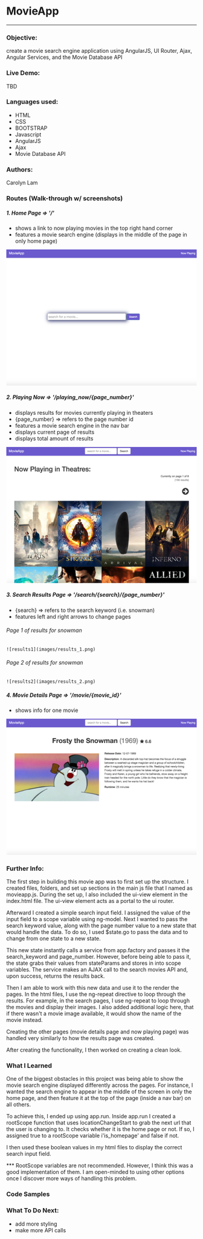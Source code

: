# MovieApp
---
### Objective:
create a movie search engine application using AngularJS, UI Router, Ajax, Angular Services, and the Movie Database API

### Live Demo:

TBD
<!-- [MovieApp] (http://xmasblackjack.surge.sh/) -->

### Languages used:

* HTML
* CSS
* BOOTSTRAP
* Javascript
* AngularJS
* Ajax
* Movie Database API

### Authors:

Carolyn Lam

### Routes (Walk-through w/ screenshots)

#####  1. Home Page => '/'

  * shows a link to now playing movies in the top right hand corner
  * features a movie search engine (displays in the middle of the page in only home page)

  ![home](images/home.png)

#####  2. Playing Now => '/playing_now/{page_number}'

  * displays results for movies currently playing in theaters
  * {page_number} => refers to the page number id
  * features a movie search engine in the nav bar
  * displays current page of results
  * displays total amount of results      

  ![playing_now](images/now_1.png)

#####  3. Search Results Page => '/search/{search}/{page_number}'

  * {search} => refers to the search keyword (i.e. snowman)
  * features left and right arrows to change pages

  ###### Page 1 of results for snowman
    ![results1](images/results_1.png)

  ###### Page 2 of results for snowman
    ![results2](images/results_2.png)

#####  4. Movie Details Page => '/movie/{movie_id}'

  * shows info for one movie

  ![movie_details](images/movie_details.png)

### Further Info:

The first step in building this movie app was to first set up the structure. I created files, folders, and set up sections in the main js file that I named as movieapp.js. During the set up, I also included the ui-view element in the index.html file. The ui-view element acts as a portal to the ui router.

Afterward I created a simple search input field. I assigned the value of the input field to a scope variable using ng-model. Next I wanted to pass the search keyword value, along with the page number value to a new state that would handle the data. To do so, I used $state.go to pass the data and to change from one state to a new state.

This new state instantly calls a service from app.factory and passes it the search_keyword and page_number. However, before being able to pass it, the state grabs their values from stateParams and stores in into scope variables. The service makes an AJAX call to the search movies API and, upon success, returns the results back.

Then I am able to work with this new data and use it to the render the pages. In the html files, I use the ng-repeat directive to loop through the results. For example, in the search pages, I use ng-repeat to loop through the movies and display their images. I also added additional logic here, that if there wasn't a movie image available, it would show the name of the movie instead.

Creating the other pages (movie details page and now playing page) was handled very similarly to how the results page was created.

After creating the functionality, I then worked on creating a clean look.

### What I Learned

One of the biggest obstacles in this project was being able to show the movie search engine displayed differently across the pages. For instance, I wanted the search engine to appear in the middle of the screen in only the home page, and then feature it at the top of the page (inside a nav bar) on all others.

To achieve this, I ended up using app.run. Inside app.run I created a rootScope function that uses locationChangeStart to grab the next url that the user is changing to. It checks whether it is the home page or not. If so, I assigned true to a rootScope variable i'is_homepage' and false if not.

I then used these boolean values in my html files to display the correct search input field.

*** RootScope variables are not recommended. However, I think this was a good implementation of them. I am open-minded to using other options once I discover more ways of handling this problem.

### Code Samples



### What To Do Next:

  * add more styling
  * make more API calls

